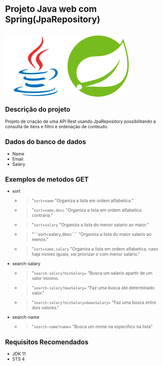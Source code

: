 # Projeto Java web com Spring(JpaRepository)

<div style="display: inline_block"><br> 
  <img align="center" height="200" width="200" src="https://raw.githubusercontent.com/devicons/devicon/master/icons/java/java-original.svg">
  <img align="center" height="200" width="200" src="https://raw.githubusercontent.com/devicons/devicon/master/icons/spring/spring-original.svg">
</div>


## Descrição do projeto

Projeto de criação de uma API Rest usando JpaRepository possibilitando a consulta de itens e filtro e ordenação de conteudo.

## Dados do banco de dados
- Name
- Email
- Salary





## Exemplos de metodos GET
- sort
  - >"```sort=name``` "Organiza a lista em ordem alfabetica."
  - >"```sort=name,desc``` "Organiza a lista em ordem alfabetica contraria."
  - >"```sort=salary``` "Organiza a lista do menor salario ao maior."
  - >"```sort=salary,desc```` "Organiza a lista do maior salario ao menos."
  - >"```sort=name,salary``` "Organiza a lista em ordem alfabetica, caso haja nomes iguais, vai priorizar o com menor salario."

- search-salary
  - >"```search-salary?minSalary=``` "Busca um salario apartir de um valor minimo. 
  - >"```search-salary?maxSalary=``` "Faz uma busca até determinado valor."
  - >"```search-salary?minSalary=&maxSalary=``` "Faz uma busca entre dois valores."
- search-name
  - >"```search-name?name=``` "Busca um nome na especifico na lista" 


## Requisitos Recomendados
- JDK 11
- STS 4
